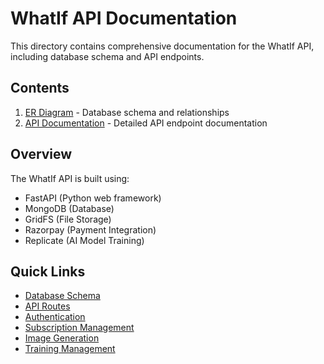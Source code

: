 # WhatIf API Documentation

This directory contains comprehensive documentation for the WhatIf API, including database schema and API endpoints.

## Contents

1. [ER Diagram](./ER_DIAGRAM.md) - Database schema and relationships
2. [API Documentation](./API_DOCUMENTATION.md) - Detailed API endpoint documentation

## Overview

The WhatIf API is built using:
- FastAPI (Python web framework)
- MongoDB (Database)
- GridFS (File Storage)
- Razorpay (Payment Integration)
- Replicate (AI Model Training)

## Quick Links

- [Database Schema](./ER_DIAGRAM.md)
- [API Routes](./API_DOCUMENTATION.md)
- [Authentication](./API_DOCUMENTATION.md#authentication)
- [Subscription Management](./API_DOCUMENTATION.md#subscriptions)
- [Image Generation](./API_DOCUMENTATION.md#generated-images)
- [Training Management](./API_DOCUMENTATION.md#training)
